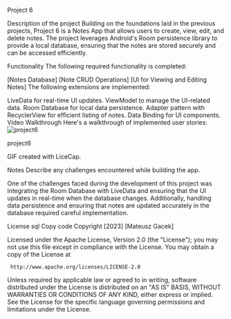 Project 6

Description of the project
Building on the foundations laid in the previous projects, Project 6 is a Notes App that allows users to create, view, edit, and delete notes. The project leverages Android's Room persistence library to provide a local database, ensuring that the notes are stored securely and can be accessed efficiently.

Functionality
The following required functionality is completed:

[Notes Database]
[Note CRUD Operations]
[UI for Viewing and Editing Notes]
The following extensions are implemented:

LiveData for real-time UI updates.
ViewModel to manage the UI-related data.
Room Database for local data persistence.
Adapter pattern with RecyclerView for efficient listing of notes.
Data Binding for UI components.
Video Walkthrough
Here's a walkthrough of implemented user stories:
![project6](https://github.com/magacek/NotesApp/assets/70607808/173d4026-eb10-48f3-8c8d-42a4bf2cd6f5)


project6

GIF created with LiceCap.

Notes
Describe any challenges encountered while building the app.

One of the challenges faced during the development of this project was integrating the Room Database with LiveData and ensuring that the UI updates in real-time when the database changes. Additionally, handling data persistence and ensuring that notes are updated accurately in the database required careful implementation.

License
sql
Copy code
 Copyright [2023] [Mateusz Gacek]

 Licensed under the Apache License, Version 2.0 (the "License");
 you may not use this file except in compliance with the License.
 You may obtain a copy of the License at

     http://www.apache.org/licenses/LICENSE-2.0

 Unless required by applicable law or agreed to in writing, software
 distributed under the License is distributed on an "AS IS" BASIS,
 WITHOUT WARRANTIES OR CONDITIONS OF ANY KIND, either express or implied.
 See the License for the specific language governing permissions and
 limitations under the License.

